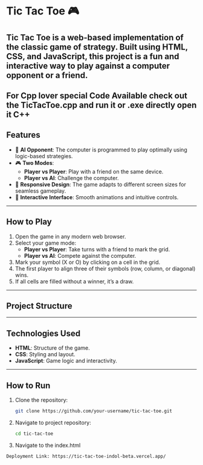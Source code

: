 # Tic Tac Toe 🎮

**Tic Tac Toe** is a web-based implementation of the classic game of strategy. Built using **HTML**, **CSS**, and **JavaScript**, this project is a fun and interactive way to play against a computer opponent or a friend.
---
**For Cpp lover special Code Available** check out the TicTacToe.cpp and run it or .exe directly open it **C++**
---

## Features
- 🧠 **AI Opponent**: The computer is programmed to play optimally using logic-based strategies.
- 🎮 **Two Modes**:
  - **Player vs Player**: Play with a friend on the same device.
  - **Player vs AI**: Challenge the computer.
- 🧩 **Responsive Design**: The game adapts to different screen sizes for seamless gameplay.
- 🌟 **Interactive Interface**: Smooth animations and intuitive controls.

---

## How to Play
1. Open the game in any modern web browser.
2. Select your game mode:
   - **Player vs Player**: Take turns with a friend to mark the grid.
   - **Player vs AI**: Compete against the computer.
3. Mark your symbol (X or O) by clicking on a cell in the grid.
4. The first player to align three of their symbols (row, column, or diagonal) wins.
5. If all cells are filled without a winner, it’s a draw.

---

## Project Structure

---

## Technologies Used
- **HTML**: Structure of the game.
- **CSS**: Styling and layout.
- **JavaScript**: Game logic and interactivity.

---

## How to Run
1. Clone the repository:
   ```bash
   git clone https://github.com/your-username/tic-tac-toe.git
2. Navigate to project repository:
   ```bash
   cd tic-tac-toe

3. Navigate to the index.html 
```bash
Deployment Link: https://tic-tac-toe-indol-beta.vercel.app/

